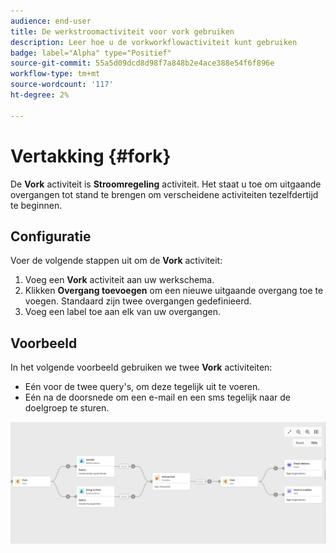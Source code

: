 ```yaml
---
audience: end-user
title: De werkstroomactiviteit voor vork gebruiken
description: Leer hoe u de vorkworkflowactiviteit kunt gebruiken
badge: label="Alpha" type="Positief"
source-git-commit: 55a5d09dcd8d98f7a848b2e4ace388e54f6f896e
workflow-type: tm+mt
source-wordcount: '117'
ht-degree: 2%

---
```



# Vertakking {#fork}

De **Vork** activiteit is **Stroomregeling** activiteit. Het staat u toe om uitgaande overgangen tot stand te brengen om verscheidene activiteiten tezelfdertijd te beginnen.

## Configuratie

Voer de volgende stappen uit om de **Vork** activiteit:

1. Voeg een **Vork** activiteit aan uw werkschema.
1. Klikken **Overgang toevoegen** om een nieuwe uitgaande overgang toe te voegen. Standaard zijn twee overgangen gedefinieerd.
1. Voeg een label toe aan elk van uw overgangen.

## Voorbeeld

In het volgende voorbeeld gebruiken we twee **Vork** activiteiten:

* Eén voor de twee query&#39;s, om deze tegelijk uit te voeren.
* Eén na de doorsnede om een e-mail en een sms tegelijk naar de doelgroep te sturen.

![](../assets/workflow-fork-example.png)


